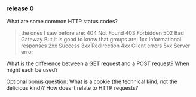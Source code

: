 ### release 0

What are some common HTTP status codes?
> the ones I saw before are: 
404 Not Found
403 Forbidden
502 Bad Gateway
But it is good to know that groups are:
1xx Informational responses
2xx Success
3xx Redirection
4xx Client errors
5xx Server error


What is the difference between a GET request and a POST request? When might each be used?

Optional bonus question: What is a cookie (the technical kind, not the delicious kind)? How does it relate to HTTP requests?